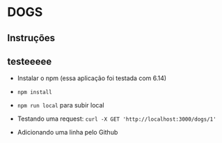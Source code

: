 # DOGS

## Instruções
## testeeeee
- Instalar o npm (essa aplicação foi testada com 6.14)
- `npm install`
- `npm run local` para subir local
- Testando uma request: `curl -X GET 'http://localhost:3000/dogs/1'` 

- Adicionando uma linha pelo Github
